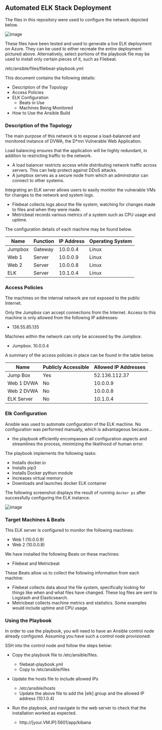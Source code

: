 ## Automated ELK Stack Deployment

The files in this repository were used to configure the network depicted below.

![image](https://user-images.githubusercontent.com/78666640/119899786-97f99e80-bf11-11eb-854f-f1cc42880337.png)


These files have been tested and used to generate a live ELK deployment on Azure. They can be used to either recreate the entire deployment pictured above. Alternatively, select portions of the playbook file may be used to install only certain pieces of it, such as Filebeat.

  /etc/ansible/files/filebeat-playbook.yml

This document contains the following details:
- Description of the Topology
- Access Policies
- ELK Configuration
  - Beats in Use
  - Machines Being Monitored
- How to Use the Ansible Build


### Description of the Topology

The main purpose of this network is to expose a load-balanced and monitored instance of DVWA, the D*mn Vulnerable Web Application.

Load balancing ensures that the application will be highly redundant, in addition to restricting traffic to the network.
- A load balancer restricts access while distributing network traffic across servers. This can help protect against DDoS attacks. 
- A jumpbox serves as a secure node from which an adminstrator can connect to other systems.

Integrating an ELK server allows users to easily monitor the vulnerable VMs for changes to the network and system logs.
- Filebeat collects logs about the file system, watching for changes made to files and when they were made.
- Metricbeat records various metrics of a system such as CPU usage and uptime. 

The configuration details of each machine may be found below.

| Name    | Function | IP Address | Operating System |
|---------|----------|------------|------------------|
| Jumpbox | Gateway  | 10.0.0.4   | Linux            |
| Web 1   | Server   | 10.0.0.9   | Linux            |
| Web 2   | Server   | 10.0.0.8   | Linux            |
| ELK     | Server   | 10.1.0.4   | Linux            |

### Access Policies

The machines on the internal network are not exposed to the public Internet. 

Only the Jumpbox can accept connections from the Internet. Access to this machine is only allowed from the following IP addresses:
- 136.55.85.135

Machines within the network can only be accessed by the Jumpbox.
- Jumpbox. 10.0.0.4

A summary of the access policies in place can be found in the table below.

| Name       | Publicly Accessible | Allowed IP Addresses |
|------------|---------------------|----------------------|
| Jump Box   | Yes                 | 52.136.112.37        |
| Web 1 DVWA | No                  | 10.0.0.9             |
| Web 2 DVWA | No                  | 10.0.0.8             |
| ELK Server | No                  | 10.1.0.4             |

### Elk Configuration

Ansible was used to automate configuration of the ELK machine. No configuration was performed manually, which is advantageous because...
- the playbook efficiently encompasses all configuration aspects and streamlines the process, minimizing the likelihood of human error.

The playbook implements the following tasks:
- Installs docker.io
- Installs pip3
- Installs Docker python module
- Increases virtual memory
- Downloads and launches docker ELK container

The following screenshot displays the result of running `docker ps` after successfully configuring the ELK instance.

![image](https://user-images.githubusercontent.com/78666640/119903484-c332bc80-bf16-11eb-8af9-8c943cfffbcd.png)

### Target Machines & Beats
This ELK server is configured to monitor the following machines:
- Web 1 (10.0.0.9)
- Web 2 (10.0.0.8)

We have installed the following Beats on these machines:
- Filebeat and Metricbeat

These Beats allow us to collect the following information from each machine:
- Filebeat collects data about the file system, specifically looking for things like when and what files have changed. These log files are sent to Logstash and Elasticsearch.
- Metricbeat collects machine metrics and statistics. Some examples would include uptime and CPU usage.

### Using the Playbook
In order to use the playbook, you will need to have an Ansible control node already configured. Assuming you have such a control node provisioned: 

SSH into the control node and follow the steps below:
- Copy the playbook file to /etc/ansible/files.
  - filebeat-playbook.yml
  - Copy to /etc/ansible/files

- Update the hosts file to include allowed IPs
  - /etc/ansible/hosts
  - Update the above file to add the [elk] group and the allowed IP address (10.1.0.4)
 
- Run the playbook, and navigate to the web server to check that the installation worked as expected.
  - http://[your.VM.IP]:5601/app/kibana
